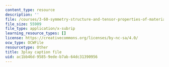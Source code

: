 ```yaml
---
content_type: resource
description: ''
file: /courses/3-60-symmetry-structure-and-tensor-properties-of-materials-fall-2005/ac1bb46d95859edeb7ab64dc31390956_GvtsFAxn-H8.srt
file_size: 55909
file_type: application/x-subrip
learning_resource_types: []
license: https://creativecommons.org/licenses/by-nc-sa/4.0/
ocw_type: OCWFile
resourcetype: Other
title: 3play caption file
uid: ac1bb46d-9585-9ede-b7ab-64dc31390956
---
```

